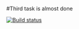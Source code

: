 #Third task is almost done

[![Build status](https://ci.appveyor.com/api/projects/status/1lu65kb1hdh1wp4x?svg=true)](https://ci.appveyor.com/project/hjgkih/unit-test-3)
